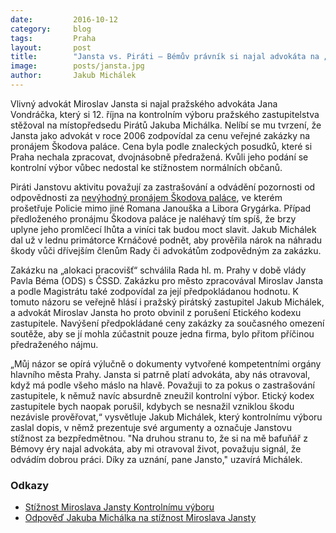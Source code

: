 ```yaml
---
date:         2016-10-12
category:     blog
tags:         Praha
layout:       post
title:        "Jansta vs. Piráti – Bémův právník si najal advokáta na „prověření“ zastupitelů" 
image:        posts/jansta.jpg
author:       Jakub Michálek
---
```


Vlivný advokát Miroslav Jansta si najal pražského advokáta Jana Vondráčka, který si 12. října na kontrolním výboru pražského zastupitelstva stěžoval na místopředsedu Pirátů Jakuba Michálka. Nelíbí se mu tvrzení, že Jansta jako advokát v roce 2006 zodpovídal za cenu veřejné zakázky na pronájem Škodova paláce. Cena byla podle znaleckých posudků, které si Praha nechala zpracovat, dvojnásobně předražená. Kvůli jeho podání se kontrolní výbor vůbec nedostal ke stížnostem normálních občanů.

Piráti Janstovu aktivitu považují za zastrašování a odvádění pozornosti od odpovědnosti za [nevýhodný pronájem Škodova paláce](https://praha.pirati.cz/skoduv-palac-2.html), ve kterém prošetřuje Policie mimo jiné Romana Janouška a Libora Grygárka. Případ předloženého pronájmu Škodova paláce je naléhavý tím spíš, že brzy uplyne jeho promlčecí lhůta a viníci tak budou moct slavit. Jakub Michálek dal už v lednu primátorce Krnáčové podnět, aby prověřila nárok na náhradu škody vůči dřívejším členům Rady či advokátům zodpovědným za zakázku. 

Zakázku na „alokaci pracovišť“ schválila Rada hl. m. Prahy v době vlády Pavla Béma (ODS) s ČSSD. Zakázku pro město zpracovával Miroslav Jansta a podle Magistrátu také zodpovídal za její předpokládanou hodnotu. K tomuto názoru se veřejně hlásí i pražský pirátský zastupitel Jakub Michálek, a advokát Miroslav Jansta ho proto obvinil z porušení Etického kodexu zastupitele. Navýšení předpokládané ceny zakázky za současného omezení soutěže, aby se jí mohla zúčastnit pouze jedna firma, bylo přitom příčinou předraženého nájmu. 

„Můj názor se opírá výlučně o dokumenty vytvořené kompetentními orgány hlavního města Prahy. Jansta si patrně platí advokáta, aby nás otravoval, když má podle všeho máslo na hlavě. Považuji to za pokus o zastrašování zastupitele, k němuž navíc absurdně zneužil kontrolní výbor. Etický kodex zastupitele bych naopak porušil, kdybych se nesnažil vzniklou škodu nezávisle prověřovat,“ vysvětluje Jakub Michálek, který kontrolnímu výboru zaslal dopis, v němž prezentuje své argumenty a označuje Janstovu stížnost za bezpředmětnou. "Na druhou stranu to, že si na mě bafuňář z Bémovy éry najal advokáta, aby mi otravoval život, považuju signál, že odvádím dobrou práci. Díky za uznání, pane Jansto," uzavírá Michálek.

### Odkazy

* [Stížnost Miroslava Jansty Kontrolnímu výboru](https://github.com/pirati-byro/spisy-zk-pha-2016/blob/master/2783-jansta-skodak/01-stiznost/Jansta-podnet.pdf)
* [Odpověď Jakuba Michálka na stížnost Miroslava Jansty](https://github.com/pirati-byro/spisy-zk-pha-2016/blob/master/2783-jansta-skodak/02-odpoved-kv/main_signed.pdf)
